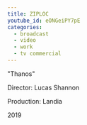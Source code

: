 ```yaml
---
title: ZIPLOC
youtube_id: eONGeiPY7pE
categories:
  - broadcast
  - video
  - work
  - tv commercial
---
```

"Thanos"

Director: Lucas Shannon

Production: Landia

2019

